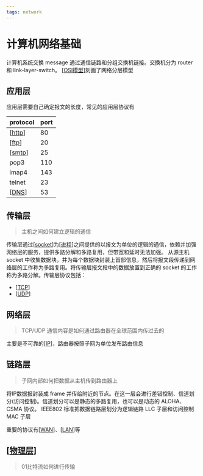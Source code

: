 ```yaml
---
tags: network
---
```

# 计算机网络基础

计算机系统交换 message 通过通信链路和分组交换机链接。交换机分为 router 和 link-layer-switch。
[[OSI模型]]刻画了网络分层模型

## 应用层

应用层需要自己确定报文的长度，常见的应用层协议有

| protocol | port |
| -------- | ---- |
| [[http]] | 80   |
| [[ftp]]  | 20   |
| [[smtp]] | 25   |
| pop3     | 110  |
| imap4    | 143  |
| telnet   | 23   |
| [[DNS]]  | 53   |

## 传输层

> 主机之间如何建立逻辑的通信

传输层通过[[socket]]为[[进程]]之间提供的以报文为单位的逻辑的通信，依赖并加强网络层的服务，提供多路分解和多路复用，但带宽和延时无法加强。
从源主机 socket 中收集数据块，井为每个数据块封装上首部信息，然后将报文段传递到网络层的工作称为多路复用。将传输层报文段中的数据放置到正确的 socket 的工作称为多路分解。传输层协议包括：

- [[TCP]]
- [[UDP]]

## 网络层

> TCP/UDP 通信内容是如何通过路由器在全球范围内传过去的

主要是不可靠的[[IP]]，路由器按照子网为单位发布路由信息

## 链路层

> 子网内部如何把数据从主机传到路由器上

将IP数据报封装成 frame 并传给附近的节点。在这一层会进行差错控制、信道划分(访问控制)。信道划分可以是静态的多路复用，也可以是动态的 ALOHA、CSMA 协议。
IEEE802 标准把数据链路层划分为逻辑链路 LLC 子层和访问控制 MAC 子层

重要的协议有[[WAN]]、[[LAN]]等

## [[物理层]]

> 01比特流如何进行传输

[//begin]: # "Autogenerated link references for markdown compatibility"
[OSI模型]: OSI模型.md "OSI 模型"
[http]: application/http.md "http"
[ftp]: application/ftp.md "FTP"
[smtp]: application/smtp.md "smtp"
[DNS]: application/DNS.md "DNS"
[socket]: transport/socket.md "socket"
[进程]: <../operating system/虚拟化/进程.md> "进程"
[TCP]: transport/TCP.md "TCP"
[UDP]: transport/UDP.md "UDP"
[IP]: network/IP.md "IP"
[WAN]: datalink/WAN.md "广域网"
[LAN]: datalink/LAN.md "局域网"
[物理层]: physic/物理层.md "物理层"
[//end]: # "Autogenerated link references"
